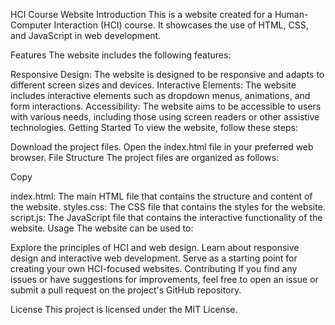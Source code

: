 HCI Course Website
Introduction
This is a website created for a Human-Computer Interaction (HCI) course. It showcases the use of HTML, CSS, and JavaScript in web development.

Features
The website includes the following features:

Responsive Design: The website is designed to be responsive and adapts to different screen sizes and devices.
Interactive Elements: The website includes interactive elements such as dropdown menus, animations, and form interactions.
Accessibility: The website aims to be accessible to users with various needs, including those using screen readers or other assistive technologies.
Getting Started
To view the website, follow these steps:

Download the project files.
Open the index.html file in your preferred web browser.
File Structure
The project files are organized as follows:

Copy

index.html: The main HTML file that contains the structure and content of the website.
styles.css: The CSS file that contains the styles for the website.
script.js: The JavaScript file that contains the interactive functionality of the website.
Usage
The website can be used to:

Explore the principles of HCI and web design.
Learn about responsive design and interactive web development.
Serve as a starting point for creating your own HCI-focused websites.
Contributing
If you find any issues or have suggestions for improvements, feel free to open an issue or submit a pull request on the project's GitHub repository.

License
This project is licensed under the MIT License.
